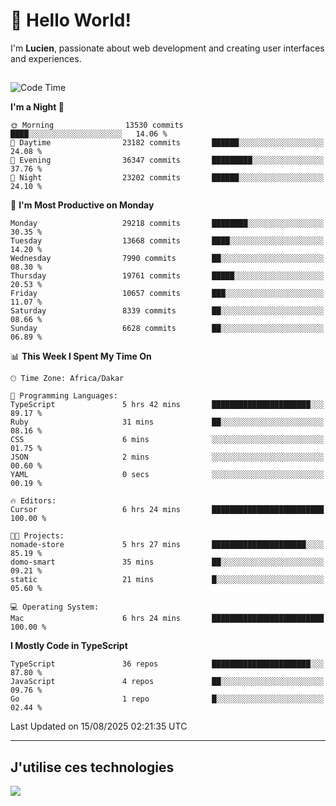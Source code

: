 # 👋 Hello World!

I'm **Lucien**, passionate about web development and creating user interfaces and experiences.

##

<!--START_SECTION:waka-->
![Code Time](http://img.shields.io/badge/Code%20Time-3%2C602%20hrs%2031%20mins-blue)

**I'm a Night 🦉** 

```text
🌞 Morning                13530 commits       ████░░░░░░░░░░░░░░░░░░░░░   14.06 % 
🌆 Daytime                23182 commits       ██████░░░░░░░░░░░░░░░░░░░   24.08 % 
🌃 Evening                36347 commits       █████████░░░░░░░░░░░░░░░░   37.76 % 
🌙 Night                  23202 commits       ██████░░░░░░░░░░░░░░░░░░░   24.10 % 
```
📅 **I'm Most Productive on Monday** 

```text
Monday                   29218 commits       ████████░░░░░░░░░░░░░░░░░   30.35 % 
Tuesday                  13668 commits       ████░░░░░░░░░░░░░░░░░░░░░   14.20 % 
Wednesday                7990 commits        ██░░░░░░░░░░░░░░░░░░░░░░░   08.30 % 
Thursday                 19761 commits       █████░░░░░░░░░░░░░░░░░░░░   20.53 % 
Friday                   10657 commits       ███░░░░░░░░░░░░░░░░░░░░░░   11.07 % 
Saturday                 8339 commits        ██░░░░░░░░░░░░░░░░░░░░░░░   08.66 % 
Sunday                   6628 commits        ██░░░░░░░░░░░░░░░░░░░░░░░   06.89 % 
```


📊 **This Week I Spent My Time On** 

```text
🕑︎ Time Zone: Africa/Dakar

💬 Programming Languages: 
TypeScript               5 hrs 42 mins       ██████████████████████░░░   89.17 % 
Ruby                     31 mins             ██░░░░░░░░░░░░░░░░░░░░░░░   08.16 % 
CSS                      6 mins              ░░░░░░░░░░░░░░░░░░░░░░░░░   01.75 % 
JSON                     2 mins              ░░░░░░░░░░░░░░░░░░░░░░░░░   00.60 % 
YAML                     0 secs              ░░░░░░░░░░░░░░░░░░░░░░░░░   00.19 % 

🔥 Editors: 
Cursor                   6 hrs 24 mins       █████████████████████████   100.00 % 

🐱‍💻 Projects: 
nomade-store             5 hrs 27 mins       █████████████████████░░░░   85.19 % 
domo-smart               35 mins             ██░░░░░░░░░░░░░░░░░░░░░░░   09.21 % 
static                   21 mins             █░░░░░░░░░░░░░░░░░░░░░░░░   05.60 % 

💻 Operating System: 
Mac                      6 hrs 24 mins       █████████████████████████   100.00 % 
```

**I Mostly Code in TypeScript** 

```text
TypeScript               36 repos            ██████████████████████░░░   87.80 % 
JavaScript               4 repos             ██░░░░░░░░░░░░░░░░░░░░░░░   09.76 % 
Go                       1 repo              █░░░░░░░░░░░░░░░░░░░░░░░░   02.44 % 
```




 Last Updated on 15/08/2025 02:21:35 UTC
<!--END_SECTION:waka-->
---

## J'utilise ces technologies

<p align="left">
  <a href="https://skillicons.dev">
    <img src="https://skillicons.dev/icons?i=ts,js,go,ruby,css,scss,tailwind,react,vite,nextjs,docker,figma,ableton" />
  </a>
</p>

